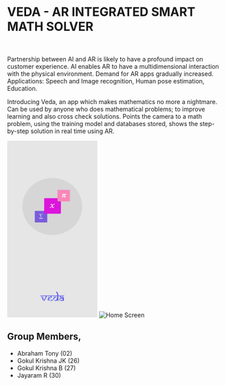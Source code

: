 # VEDA - AR INTEGRATED SMART MATH SOLVER

<img src="https://github.com/JayaramR307/VEDA-SMART-MATH-SOLVER/blob/master/Images/VEDA-ICON.png" alt="App Icon" width="400" height="00">

Partnership between AI and AR is likely to have a profound impact on customer experience.
AI enables AR to have a multidimensional interaction with the physical environment.
Demand for AR apps gradually increased.
Applications: Speech and Image recognition, Human pose estimation, Education.


Introducing Veda, an app which makes mathematics no more a nightmare.
Can be used by anyone who does mathematical problems; to improve learning and also cross check solutions.
Points the camera to a math problem, using the training model and databases stored, shows the step-by-step solution in real time using AR.



<img src="https://github.com/JayaramR307/VEDA-SMART-MATH-SOLVER/blob/master/Images/Splash%20Screen.png" width="210" height="410">     <img src="https://github.com/JayaramR307/VEDA-SMART-MATH-SOLVER/blob/master/Images/Home%20%E2%80%93%203.png" alt="Home Screen" width="210" height="410">



## Group Members,
* Abraham Tony (02)
* Gokul Krishna JK (26)
* Gokul Krishna B (27)
* Jayaram R (30)
